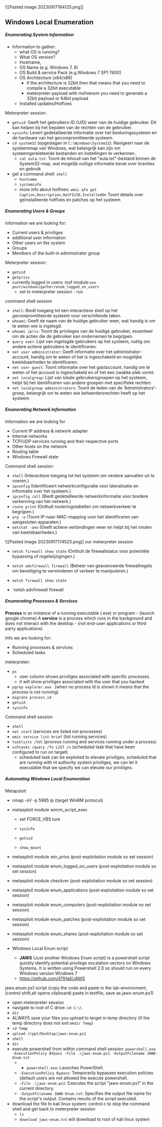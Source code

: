 ![[Pasted image 20230917164125.png]]
## Windows Local Enumeration 

##### Enumerating System Information 

- Information to gather: 
	- what OS is running?
	- What OS version? 
	- Hostname, 
	- OS Name (e.g. Windows 7, 8)
	- OS Build & service Pack (e.g.Windows 7 SP1 7600)
	- OS Architecture (x64/x86)
		- if the architecture is 32bit then that means that you need to compile a 32bit executable
		- meterpreter payload with msfvenom you need to generate a 32bit payload or 64bit payload
	- Installed updates/Hotfixes 


Meterpreter session: 
- `getuid`: Geeft het gebruikers-ID (UID) weer van de huidige gebruiker. Dit kan helpen bij het bepalen van de rechten van de gebruiker.
- `sysinfo`: Levert gedetailleerde informatie over het besturingssysteem en de hardware van het gecompromitteerde systeem. 
- `cd system32` (opgeslagen in `C:\Windows\System32`): Navigeert naar de systeemmap van Windows, wat belangrijk kan zijn om systeemgerelateerde bestanden en instellingen te verkennen.
    - `cat eula.txt`: Toont de inhoud van het "eula.txt"-bestand binnen de System32-map, wat mogelijk nuttige informatie bevat over licenties en gebruik
- get a command shell:  `shell` 
	-  `hostname` 
	- `systeminfo` 
	- more info about hotfixes: 
	  `wmic qfe get Caption,Description,HotFIxID,InstalledOn` Toont details over geïnstalleerde hotfixes en patches op het systeem


##### Enumerating Users & Groups

information we are looking for: 
- Current users & priviliges 
- additional user information 
- Other users on the system
- Groups
- Members of the built-in administrator group 

Meterpreter session: 
- `getuid`
- `getprivs`
- currently logged in users: msf module:` use post/windows/gather/enum_logged_on_users ` 
	- set to meterpreter session - run 

command shell session
- `shell`: Biedt toegang tot een interactieve shell op het gecompromitteerde systeem voor verschillende taken.
- `whoami`: Geeft de naam van de huidige gebruiker weer, wat handig is om te weten wie is ingelogd.
- `whoami /priv`: Toont de privileges van de huidige gebruiker, essentieel om de acties die de gebruiker kan ondernemen te begrijpen.
- `query user`: Lijst van ingelogde gebruikers op het systeem, nuttig om andere actieve gebruikers te identificeren.
- `net user administrator`: Geeft informatie over het administrator-account, handig om te weten of het is ingeschakeld en mogelijke kwetsbaarheden te identificeren.
- `net user guest`: Toont informatie over het gastaccount, handig om te weten of het account is ingeschakeld en of het een zwakke plek vormt.
- `net localgroup`: Lijst van lokale gebruikersgroepen op het systeem, helpt bij het identificeren van andere groepen met specifieke rechten.
- `net localgroup administrators`: Toont de leden van de 'Administrators'-groep, belangrijk om te weten wie beheerdersrechten heeft op het systeem


#####  Enumerating Network Information 


Information we are looking for 

- Current IP address & network adapter
- Internal networks 
- TCP/UDP services running and their respective ports 
- Other hosts on the network 
- Routing table
- Windows Firewall state 


Command shell session:
- `shell` (Interactieve toegang tot het systeem om verdere aanvallen uit te voeren.)
- `ipconfig` (Identificeert netwerkconfiguratie voor lateralisatie en informatie over het systeem.)
- `ipconfig /all` (Biedt gedetailleerde netwerkinformatie voor bredere verkenning van het netwerk.)
- `route print` (Onthult routeringstabellen om netwerkverkeer te begrijpen.)
- `arp -a` (Toont IP-naar-MAC-mapping voor het identificeren van aangesloten apparaten.)
- `netstat -ano` (Geeft actieve verbindingen weer en helpt bij het vinden van kwetsbaarheden.)
  
![[Pasted image 20230917174525.png]] 
	our meterpreter session 
	
- `netsh firewall show state` (Onthult de firewallstatus voor potentiële bypassing of regelwijzigingen.)
- `netsh advfirewall firewall` (Beheer van geavanceerde firewallregels om beveiliging te verminderen of verkeer te manipuleren.)

- `netsh firewall show state` 
- `netsh advfirewall firewall





##### Enumerating Processes & Services 

**Process** is an instance of a running executable (.exe) or program -  (launch google chrome)
A **service** is a process which runs in the background and does not interact with the desktop - (not end-user applications or third party applications)

Info we are looking for: 
- Running processes & services 
- Scheduled tasks 


meterpreter:
- `ps` 
	- user column shows priviliges associated with specific processes. 
	- it will show priviliges associated with the user that you hacked 
- `pgrep explorer.exe ` (when no process id is shown it means that the process is not running)
- `migrate process_id`
- `getuid`
- `sysinfo`

Command shell session
- `shell` 
- `net start` (services are listed not processes)
- `wmic service list brief` (list running services)
- `tasklists /SVC` (process running and services running under a process)
- `schtasks /query /fo LIST /v` (scheduled task that have been configured to run on target)
	- scheduled task can be exploited to elevate priviliges, scheduled that are running with nt authority system priviliges, we can let it executable that we specify we can elevate our priviliges. 



##### Automating Windows Local Enumeration  


Metapsloit 
- nmap -sV -p 5985 ip (target WinRM protocol)
- metasploit module winrm_script_exec 
	- set FORCE_VBS ture 
	
	- `sysinfo` 
	- `getuid`
	- `show_mount`

- metasploit module win_privs (post-exploitation module so set session)
- metasploit module enum_logged_on_users (post-exploitation module so set session)
- metasploit module checkvm (post-exploitation module so set session)
- metasploit module enum_applications (post-exploitation module so set session)
- metasploit module enum_computers  (post-exploitation module so set session)
- metasploit module enum_patches (post-exploitation module so set session)
- metasploit module enum_shares (post-exploitation module so set session)


- WIndows Local Enum script
	- **JAWS** (Just another Windows Enum script) is a powershell script quickly identify potential privilege escalation vectors on Windows Systems. It is written using Powershell 2.0 so should run on every Windows version Windows 7
	- https://github.com/411Hall/JAWS

jaws.enum.ps1 script (copy the code and paste in the lab-environment, (control shift,alt opens clipboard) paste in textfile, save as jaws-enum.ps1)
- open meterpreter session
- navigate to root of C drive: `cd C:\\`
- `dir` 
- ALWAYS save your files you upload to target in temp directory (if the temp directory does not exit `mkdir Temp`) 
- `cd Temp`
- `upload /rppt/Desktop/jaws-enum.ps1`
- `shell`
- `dir`
- execute powershell from within command shell session: `powershell.exe -ExecutionPolicy BYpass -File .\jaws-enum.ps1 -OutputFilename JAWD-Enum.txt `
	- - `powershell.exe`: Launches PowerShell.
	- `-ExecutionPolicy Bypass`: Temporarily bypasses execution policies (default users are not allowed the execute powershell.
	- `-File .\jaws-enum.ps1`: Executes the script "jaws-enum.ps1" in the current directory.
	- `-OutputFilename JAWD-Enum.txt`: Specifies the output file name for the script's output. Contains results of the script executed. 
- download the file to kali linux system: control c to stop the command shell and get back to meterpreter session
	- `ls`
	- `download jaws-enum.txt` will download to root of kali linux system 


 





























